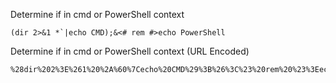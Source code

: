Determine if in cmd or PowerShell context
```shell
(dir 2>&1 *`|echo CMD);&<# rem #>echo PowerShell
```
Determine if in cmd or PowerShell context (URL Encoded)
```url encoded
%28dir%202%3E%261%20%2A%60%7Cecho%20CMD%29%3B%26%3C%23%20rem%20%23%3Eecho%20PowerShell
```
